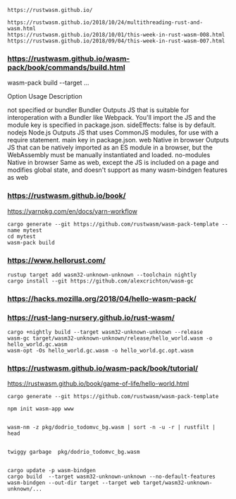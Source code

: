 


    https://rustwasm.github.io/

    https://rustwasm.github.io/2018/10/24/multithreading-rust-and-wasm.html
    https://rustwasm.github.io/2018/10/01/this-week-in-rust-wasm-008.html
    https://rustwasm.github.io/2018/09/04/this-week-in-rust-wasm-007.html

### https://rustwasm.github.io/wasm-pack/book/commands/build.html

wasm-pack build --target ...

Option	Usage	Description

not specified or bundler
    Bundler
        Outputs JS that is suitable for interoperation with a Bundler like Webpack. You'll import the JS and the module key is specified in package.json. sideEffects: false is by default.
nodejs
    Node.js
    	Outputs JS that uses CommonJS modules, for use with a require statement. main key in package.json.
web
	Native in browser
        Outputs JS that can be natively imported as an ES module in a browser, but the WebAssembly must be manually instantiated and loaded.
no-modules
	Native in browser
    	Same as web, except the JS is included on a page and modifies global state, and doesn't support as many wasm-bindgen features as web

### https://rustwasm.github.io/book/
https://yarnpkg.com/en/docs/yarn-workflow

    cargo generate --git https://github.com/rustwasm/wasm-pack-template --name mytest
    cd mytest
    wasm-pack build

### https://www.hellorust.com/

    rustup target add wasm32-unknown-unknown --toolchain nightly
    cargo install --git https://github.com/alexcrichton/wasm-gc

### https://hacks.mozilla.org/2018/04/hello-wasm-pack/

### https://rust-lang-nursery.github.io/rust-wasm/

    cargo +nightly build --target wasm32-unknown-unknown --release
    wasm-gc target/wasm32-unknown-unknown/release/hello_world.wasm -o hello_world.gc.wasm
    wasm-opt -Os hello_world.gc.wasm -o hello_world.gc.opt.wasm


### https://rustwasm.github.io/wasm-pack/book/tutorial/
https://rustwasm.github.io/book/game-of-life/hello-world.html

    cargo generate --git https://github.com/rustwasm/wasm-pack-template

    npm init wasm-app www


    wasm-nm -z pkg/dodrio_todomvc_bg.wasm | sort -n -u -r | rustfilt | head


    twiggy garbage  pkg/dodrio_todomvc_bg.wasm


    cargo update -p wasm-bindgen
    cargo build  --target wasm32-unknown-unknown --no-default-features
    wasm-bindgen --out-dir target --target web target/wasm32-unknown-unknown/...

